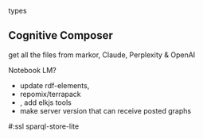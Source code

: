 
types

## Cognitive Composer

get all the files from markor, Claude, Perplexity & OpenAI

Notebook LM?

* update rdf-elements,
* repomix/terrapack
* , add elkjs tools
* make server version that can receive posted graphs

#:ssl sparql-store-lite
